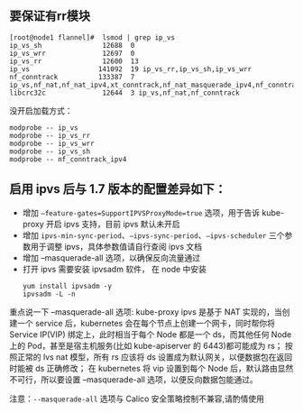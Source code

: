 <!-- toc -->
## 要保证有rr模块
```
[root@node1 flannel]#  lsmod | grep ip_vs
ip_vs_sh               12688  0
ip_vs_wrr              12697  0
ip_vs_rr               12600  13
ip_vs                 141092  19 ip_vs_rr,ip_vs_sh,ip_vs_wrr
nf_conntrack          133387  7 ip_vs,nf_nat,nf_nat_ipv4,xt_conntrack,nf_nat_masquerade_ipv4,nf_conntrack_netlink,nf_conntrack_ipv4
libcrc32c              12644  3 ip_vs,nf_nat,nf_conntrack
```

没开启加载方式：
```
modprobe -- ip_vs
modprobe -- ip_vs_rr
modprobe -- ip_vs_wrr
modprobe -- ip_vs_sh
modprobe -- nf_conntrack_ipv4
```

## 启用 ipvs 后与 1.7 版本的配置差异如下：
* 增加 `–feature-gates=SupportIPVSProxyMode=true` 选项，用于告诉 kube-proxy 开启 ipvs 支持，目前 ipvs 默认未开启
* 增加 `ipvs-min-sync-period`、`–ipvs-sync-period`、`–ipvs-scheduler` 三个参数用于调整 ipvs，具体参数值请自行查阅 ipvs 文档
* 增加 –masquerade-all 选项，以确保反向流量通过
* 打开 ipvs 需要安装 ipvsadm 软件， 在 node 中安装
    ```
    yum install ipvsadm -y
    ipvsadm -L -n
    ```

重点说一下 –masquerade-all 选项:
kube-proxy ipvs 是基于 NAT 实现的，当创建一个 service 后，kubernetes 会在每个节点上创建一个网卡，同时帮你将 Service IP(VIP) 绑定上，此时相当于每个 Node 都是一个 ds，而其他任何 Node 上的 Pod，甚至是宿主机服务(比如 kube-apiserver 的 6443)都可能成为 rs；
按照正常的 lvs nat 模型，所有 rs 应该将 ds 设置成为默认网关，以便数据包在返回时能被 ds 正确修改；
在 kubernetes 将 vip 设置到每个 Node 后，默认路由显然不可行，所以要设置 –masquerade-all 选项，以便反向数据包能通过。

注意：`--masquerade-all` 选项与 Calico 安全策略控制不兼容,请酌情使用
